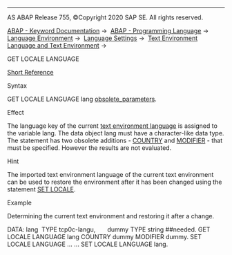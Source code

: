   

* * *

AS ABAP Release 755, ©Copyright 2020 SAP SE. All rights reserved.

[ABAP - Keyword Documentation](javascript:call_link\('abenabap.htm'\)) →  [ABAP - Programming Language](javascript:call_link\('abenabap_reference.htm'\)) →  [Language Environment](javascript:call_link\('abenlanguage.htm'\)) →  [Language Settings](javascript:call_link\('abenlanguage_settings.htm'\)) →  [Text Environment Language and Text Environment](javascript:call_link\('abentext_environment.htm'\)) → 

GET LOCALE LANGUAGE

[Short Reference](javascript:call_link\('abapget_locale_shortref.htm'\))

Syntax

GET LOCALE LANGUAGE lang [obsolete\_parameters](javascript:call_link\('abapget_locale_obsolete.htm'\)).

Effect

The language key of the current [text environment language](javascript:call_link\('abentext_env_langu_glosry.htm'\) "Glossary Entry") is assigned to the variable lang. The data object lang must have a character-like data type. The statement has two obsolete additions - [COUNTRY](javascript:call_link\('abapget_locale_obsolete.htm'\)) and [MODIFIER](javascript:call_link\('abapget_locale_obsolete.htm'\)) - that must be specified. However the results are not evaluated.

Hint

The imported text environment language of the current text environment can be used to restore the environment after it has been changed using the statement [SET LOCALE](javascript:call_link\('abapset_locale.htm'\)).

Example

Determining the current text environment and restoring it after a change.

DATA: lang  TYPE tcp0c-langu,
      dummy TYPE string ##needed.
GET LOCALE LANGUAGE lang COUNTRY dummy MODIFIER dummy.
SET LOCALE LANGUAGE ...
...
SET LOCALE LANGUAGE lang.